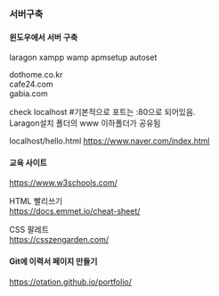 ### 서버구축

#### 윈도우에서 서버 구축
laragon xampp wamp apmsetup autoset  

dothome.co.kr  
cafe24.com  
gabia.com  

check localhost #기본적으로 포트는 :80으로 되어있음.  
Laragon설치 폴더의 www 이하폴더가 공유됨

localhost/hello.html
https://www.naver.com/index.html

#### 교육 사이트
https://www.w3schools.com/   

HTML 빨리쓰기  
https://docs.emmet.io/cheat-sheet/  

CSS 팔레트  
https://csszengarden.com/  

#### Git에 이력서 페이지 만들기

https://otation.github.io/portfolio/

